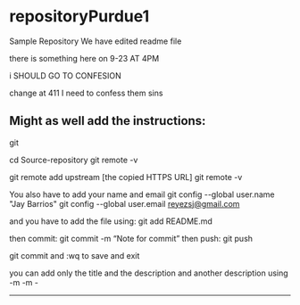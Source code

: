 # repositoryPurdue1
Sample Repository
We have edited readme file

there is something here on 9-23 AT 4PM 

i SHOULD GO TO CONFESION

change at 411
I need to confess them sins


Might as well add the instructions:
-----------------------

git

cd Source-repository 
git remote -v 

git remote add upstream [the copied HTTPS URL] 
git remote -v 

You also have to add your name and email
git config --global user.name "Jay Barrios"
git config --global user.email reyezsj@gmail.com

and you have to add the file using:
git add README.md   
   
then commit: git commit -m “Note for commit” 
then push: git push

git commit and :wq to save and exit 


you can add only the title and the description and another description using -m -m -

--------
